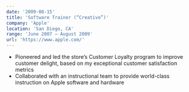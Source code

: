 ```yaml
---
date: '2009-08-15'
title: 'Software Trainer (“Creative”)'
company: 'Apple'
location: 'San Diego, CA'
range: 'June 2007 – August 2009'
url: 'https://www.apple.com/'
---
```


- Pioneered and led the store’s Customer Loyalty program to improve customer delight, based on my exceptional customer satisfaction metrics
- Collaborated with an instructional team to provide world-class instruction on Apple software and hardware
